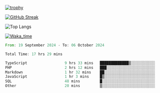 <!--
**ren-joey/ren-joey** is a ✨ _special_ ✨ repository because its `README.md` (this file) appears on your GitHub profile.

Here are some ideas to get you started:

- 🔭 I’m currently working on ...
- 🌱 I’m currently learning ...
- 👯 I’m looking to collaborate on ...
- 🤔 I’m looking for help with ...
- 💬 Ask me about ...
- 📫 How to reach me: ...
- 😄 Pronouns: ...
- ⚡ Fun fact: ...
-->

[![trophy](https://github-profile-trophy.vercel.app/?username=ren-joey&theme=darkhub)](https://github.com/ren-joey)

[![GitHub Streak](https://streak-stats.demolab.com/?user=ren-joey&theme=dark)](https://github.com/ren-joey)

![Top Langs](https://github-readme-stats.vercel.app/api/top-langs?username=ren-joey&show_icons=true&layout=compact&locale=en&hide=html,CSS,scss,Pug,Twig&theme=dark)

[![Waka_time](https://github-readme-stats.vercel.app/api/wakatime?username=joeyren&theme=dark)](https://github.com/ren-joey)

<!--START_SECTION:waka-->

```rust
From: 19 September 2024 - To: 06 October 2024

Total Time: 17 hrs 29 mins

TypeScript                 9 hrs 33 mins   █████████████▒░░░░░░░░░░░   53.52 %
PHP                        2 hrs 12 mins   ███░░░░░░░░░░░░░░░░░░░░░░   12.36 %
Markdown                   1 hr 32 mins    ██░░░░░░░░░░░░░░░░░░░░░░░   08.64 %
JavaScript                 1 hr 3 mins     █▒░░░░░░░░░░░░░░░░░░░░░░░   05.91 %
SQL                        48 mins         █░░░░░░░░░░░░░░░░░░░░░░░░   04.53 %
Other                      20 mins         ▒░░░░░░░░░░░░░░░░░░░░░░░░   01.95 %
```

<!--END_SECTION:waka-->
